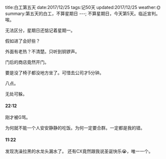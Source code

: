 title:白工第五天
date:2017/12/25
tags:记50天
updated:2017/12/25
weather:🌞
summary:第五天的白工，不算星期日
---;
不算星期日，今天第5天。临近宣判。唉。

无法区分，星期日还惦记着星期一。

假如进了会好些？

外面有老热？不清楚。只听到铜锣声。

门后的商店竟然开门。

要是没了椅子都没地方坐了。可惜去公司才5分钟。

八点。

无处可躲。

#### 22:12

刚才被G骂。

为何就不能一个人安安静静的吃饭。为何一定要合群。一定都是我的错。

#### 11:22

发现洗澡拉黑的水龙头漏水了。
还有CX竟然跟我说圣诞快乐😭，唯一一个。
